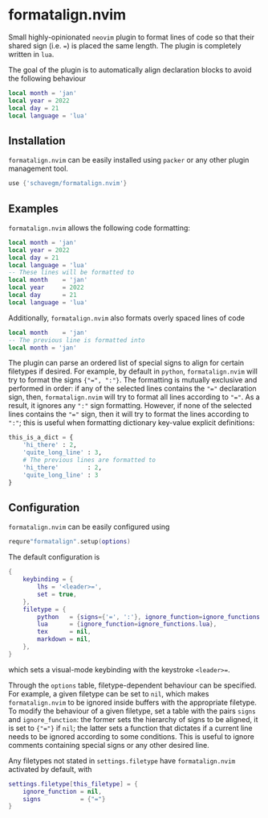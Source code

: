 # formatalign.nvim
Small highly-opinionated `neovim` plugin to format lines of code so that their shared sign (i.e.
`=`) is placed the same length. The plugin is completely written in `lua`.

The goal of the plugin is to automatically align declaration blocks to avoid the following behaviour
```lua
local month = 'jan'
local year = 2022
local day = 21
local language = 'lua'
```

## Installation
`formatalign.nvim` can be easily installed using `packer` or any other plugin management tool.
```lua
use {'schavegm/formatalign.nvim'}
```

## Examples
`formatalign.nvim` allows the following code formatting:
```lua
local month = 'jan'
local year = 2022
local day = 21
local language = 'lua'
-- These lines will be formatted to
local month    = 'jan'
local year     = 2022
local day      = 21
local language = 'lua'
```

Additionally, `formatalign.nvim` also formats overly spaced lines of code
```lua
local month    = 'jan'
-- The previous line is formatted into
local month = 'jan'
```

The plugin can parse an ordered list of special signs to align for certain filetypes if desired. For
example, by default in `python`, `formatalign.nvim` will try to format the signs `{"=", ":"}`. The
formatting is mutually exclusive and performed in order: if any of the selected lines contains the
`"="` declaration sign, then, `formatalign.nvim` will try to format all lines according to `"="`. As
a result, it ignores any `":"` sign formatting. However, if none of the selected lines contains the
`"="` sign, then it will try to format the lines according to `":"`; this is useful when formatting
dictionary key-value explicit definitions:
```python
this_is_a_dict = {
    'hi_there' : 2,
    'quite_long_line' : 3,
    # The previous lines are formatted to
    'hi_there'        : 2,
    'quite_long_line' : 3
}
```

## Configuration
`formatalign.nvim` can be easily configured using
```lua
requre"formatalign".setup(options)
```
The default configuration is
```lua
{
    keybinding = {
        lhs = '<leader>=',
        set = true,
    },
    filetype = {
        python   = {signs={'=', ':'}, ignore_function=ignore_functions.python},
        lua      = {ignore_function=ignore_functions.lua},
        tex      = nil,
        markdown = nil,
    },
}
```
which sets a visual-mode keybinding with the keystroke `<leader>=`. 

Through the `options` table, filetype-dependent behaviour can be specified. For example, a given
filetype can be set to `nil`, which makes `formatalign.nvim` to be ignored inside buffers with the
appropriate filetype. To modify the behaviour of a given filetype, set a table with the pairs
`signs` and `ignore_function`: the former sets the hierarchy of signs to be aligned, it is set to
`{"="}` if `nil`; the latter sets a function that dictates if a current line needs to be ignored
according to some conditions. This is useful to ignore comments containing special signs or any
other desired line.

Any filetypes not stated in `settings.filetype` have `formatalign.nvim` activated by default, with
```lua
settings.filetype[this_filetype] = {
    ignore_function = nil,
    signs           = {"="}
}
```
